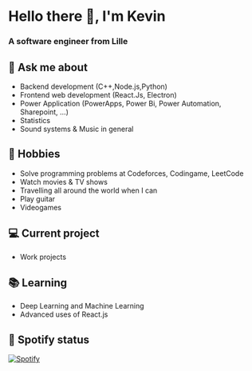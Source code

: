 # Hello there 👋, I'm Kevin

### A software engineer from Lille

## 💬 Ask me about 

- Backend development (C++,Node.js,Python)
- Frontend web development (React.Js, Electron)
- Power Application (PowerApps, Power Bi, Power Automation, Sharepoint, ...)
- Statistics
- Sound systems & Music in general

## 📅 Hobbies

- Solve programming problems at Codeforces, Codingame, LeetCode
- Watch movies & TV shows
- Travelling all around the world when I can
- Play guitar
- Videogames

## 💻 Current project

- Work projects

## 📚 Learning

- Deep Learning and Machine Learning
- Advanced uses of React.js

## 🎵 Spotify status

[![Spotify](https://novatorem-git-master-radiusof.vercel.app/api/spotify)](https://open.spotify.com/user/11451407?si=4b2ebb139db7476f)
